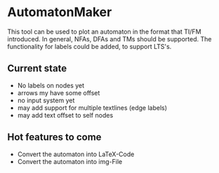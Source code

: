 # AutomatonMaker 

This tool can be used to plot an automaton in the format that TI/FM introduced.
In general, NFAs, DFAs and TMs should be supported. 
The functionality for labels could be added, to support LTS's.

## Current state
- No labels on nodes yet
- arrows my have some offset
- no input system yet
- may add support for multiple textlines (edge labels)
- may add text offset to self nodes

## Hot features to come
- Convert the automaton into LaTeX-Code
- Convert the automaton into img-File
